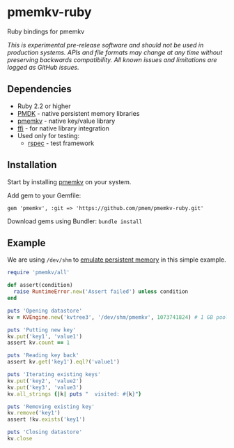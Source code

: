 # pmemkv-ruby
Ruby bindings for pmemkv

*This is experimental pre-release software and should not be used in
production systems. APIs and file formats may change at any time without
preserving backwards compatibility. All known issues and limitations
are logged as GitHub issues.*

## Dependencies

* Ruby 2.2 or higher
* [PMDK](https://github.com/pmem/pmdk) - native persistent memory libraries
* [pmemkv](https://github.com/pmem/pmemkv) - native key/value library
* [ffi](https://github.com/ffi/ffi) - for native library integration
* Used only for testing:
  * [rspec](https://github.com/rspec/rspec) - test framework

## Installation

Start by installing [pmemkv](https://github.com/pmem/pmemkv/blob/master/INSTALLING.md) on your system.

Add gem to your Gemfile:

```
gem 'pmemkv', :git => 'https://github.com/pmem/pmemkv-ruby.git'
```

Download gems using Bundler: `bundle install`

## Example

We are using `/dev/shm` to
[emulate persistent memory](http://pmem.io/2016/02/22/pm-emulation.html)
in this simple example.

```ruby
require 'pmemkv/all'

def assert(condition)
  raise RuntimeError.new('Assert failed') unless condition
end

puts 'Opening datastore'
kv = KVEngine.new('kvtree3', '/dev/shm/pmemkv', 1073741824) # 1 GB pool

puts 'Putting new key'
kv.put('key1', 'value1')
assert kv.count == 1

puts 'Reading key back'
assert kv.get('key1').eql?('value1')

puts 'Iterating existing keys'
kv.put('key2', 'value2')
kv.put('key3', 'value3')
kv.all_strings {|k| puts "  visited: #{k}"}

puts 'Removing existing key'
kv.remove('key1')
assert !kv.exists('key1')

puts 'Closing datastore'
kv.close
```
